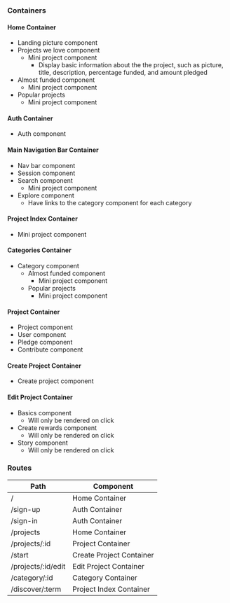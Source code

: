 
### Containers

#### Home Container
  - Landing picture component
  - Projects we love component
    + Mini project component
      - Display basic information about the the project, such as picture, title,
      description, percentage funded, and amount pledged
  - Almost funded component
    + Mini project component
  - Popular projects
    + Mini project component

#### Auth Container
  - Auth component

#### Main Navigation Bar Container
  - Nav bar component
  - Session component
  - Search component
    + Mini project component
  - Explore component
    - Have links to the category component for each category

#### Project Index Container
  - Mini project component

#### Categories Container
  - Category component
    + Almost funded component
      + Mini project component
    + Popular projects
      + Mini project component

#### Project Container
  - Project component
  - User component
  - Pledge component
  - Contribute component

#### Create Project Container
  - Create project component

#### Edit Project Container
  - Basics component
    + Will only be rendered on click
  - Create rewards component
    + Will only be rendered on click
  - Story component
    + Will only be rendered on click

### Routes
Path               | Component
-------------------|----------
/                  | Home Container
/sign-up           | Auth Container
/sign-in           | Auth Container
/projects          | Home Container
/projects/:id      | Project Container
/start             | Create Project Container
/projects/:id/edit | Edit Project Container
/category/:id      | Category Container
/discover/:term    | Project Index Container
